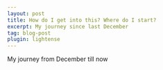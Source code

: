 ```yaml
---
layout: post
title: How do I get into this? Where do I start?
excerpt: My journey since last December
tag: blog-post
plugin: lightense
---
```


My journey from December till now